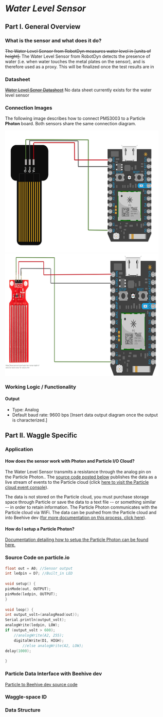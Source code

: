 # *Water Level Sensor*
## Part I. General Overview
### What is the sensor and what does it do?

~~The Water Level Sensor from RobotDyn measures water level in [units of height].~~ The Water Level Sensor from RobotDyn detects the presence of water (i.e. when water touches the metal plates on the sensor), and is therefore used as a proxy.
This will be finalized once the test results are in

### Datasheet
~~[Water Level Senor Datasheet](https://github.com/JordanFleming/sensor_documentation/blob/master/datasheets/PMS3003_Datasheet.pdf)~~
No data sheet currently exists for the water level sensor
### Connection Images
The following image describes how to connect PMS3003 to a Particle **Photon** board. Both sensors share the same connection diagram.


<img src="https://github.com/JordanFleming/sensor_documentation/blob/master/Water_Level_Sensor/images/WaterLevelSensor_B_Connection%20Diagram.png?raw=true" width="650" height="400">

<img src="https://github.com/JordanFleming/sensor_documentation/blob/master/Water_Level_Sensor/images/WaterLevelSensor_R_ConnectionDiagram.png?raw=true" width="650" height="400">

### Working Logic / Functionality
#### Output
* Type: Analog
* Default baud rate: 9600 bps
  [Insert data output diagram once the output is characterized.]

## Part II. Waggle Specific
### Application
#### How does the sensor work with Photon and Particle I/O Cloud?
The Water Level Sensor transmits a resistance through the analog pin on the Particle Photon.. The [source code posted below](#particle) publishes the data as a live stream of events to the Particle cloud (click [here to visit the Particle cloud event console](https://console.particle.io/events)). 

The data is not stored on the Particle cloud, you must purchase storage space through Particle or save the data to a text file -- or something similar -- in order to retain information. The Particle Photon communicates with the Particle cloud via WiFi. The data can be pushed from the Particle cloud and into Beehive dev ([for more documentation on this process, click here](#beehive)). 

#### How do I setup a Particle Photon?
[Documentation detailing how to setup the Particle Photon can be found here.](https://github.com/charihara/Experimental_Sensors/blob/master/Photon_Instructions.md)

### Source Code on particle.io <a name="particle"></a>
```C   
float out = A0; //Sensor output
int ledpin = D7; //Built_in LED

void setup() {
pinMode(out, OUTPUT);
pinMode(ledpin, OUTPUT);
}

void loop() {
int output_volt=(analogRead(out));
Serial.println(output_volt);
analogWrite(ledpin, LOW);
if (output_volt > 600);
    //analogWrite(A2, 255);
    digitalWrite(D1, HIGH);
        //else analogWrite(A2, LOW);
delay(1000);

}
```    
    
### Particle Data Interface with Beehive dev <a name="beehive"></a>

[Particle to Beehive dev source code](https://github.com/JordanFleming/sensor_documentation/blob/master/Particle_to_Beehive_plugin)
### Waggle-space ID
### Data Structure
